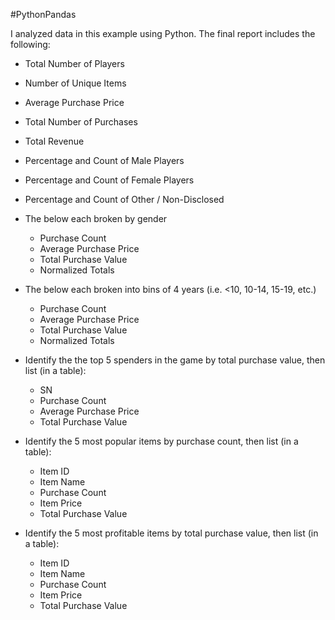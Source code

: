 #PythonPandas

I analyzed data in this example using Python. The final report includes the following:

* Total Number of Players

* Number of Unique Items
* Average Purchase Price
* Total Number of Purchases
* Total Revenue

* Percentage and Count of Male Players
* Percentage and Count of Female Players
* Percentage and Count of Other / Non-Disclosed

* The below each broken by gender
  * Purchase Count
  * Average Purchase Price
  * Total Purchase Value
  * Normalized Totals

* The below each broken into bins of 4 years (i.e. &lt;10, 10-14, 15-19, etc.) 
  * Purchase Count
  * Average Purchase Price
  * Total Purchase Value
  * Normalized Totals

* Identify the the top 5 spenders in the game by total purchase value, then list (in a table):
  * SN
  * Purchase Count
  * Average Purchase Price
  * Total Purchase Value

* Identify the 5 most popular items by purchase count, then list (in a table):
  * Item ID
  * Item Name
  * Purchase Count
  * Item Price
  * Total Purchase Value

* Identify the 5 most profitable items by total purchase value, then list (in a table):
  * Item ID
  * Item Name
  * Purchase Count
  * Item Price
  * Total Purchase Value

